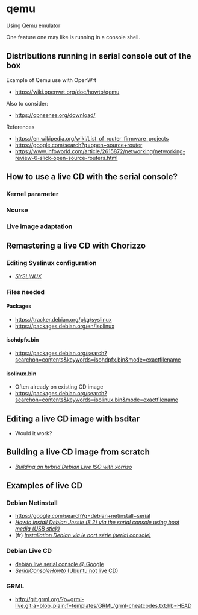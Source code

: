 # qemu
Using Qemu emulator

One feature one may like is running in a console shell.

## Distributions running in serial console out of the box

Example of Qemu use with OpenWrt
* https://wiki.openwrt.org/doc/howto/qemu

Also to consider:
* https://opnsense.org/download/

References
* https://en.wikipedia.org/wiki/List_of_router_firmware_projects
* https://google.com/search?q=open+source+router
* https://www.infoworld.com/article/2615872/networking/networking-review-6-slick-open-source-routers.html

## How to use a live CD with the serial console?

### Kernel parameter
### Ncurse
### Live image adaptation

## Remastering a live CD with Chorizzo
### Editing Syslinux configuration
* [*SYSLINUX*](http://www.syslinux.org/wiki/index.php?title=SYSLINUX)

### Files needed
#### Packages
* https://tracker.debian.org/pkg/syslinux
* https://packages.debian.org/en/isolinux
#### isohdpfx.bin
* https://packages.debian.org/search?searchon=contents&keywords=isohdpfx.bin&mode=exactfilename
#### isolinux.bin
* Often already on existing CD image
* https://packages.debian.org/search?searchon=contents&keywords=isolinux.bin&mode=exactfilename

## Editing a live CD image with bsdtar
* Would it work?

## Building a live CD image from scratch
* [*Building an hybrid Debian Live ISO with xorriso*](https://www.opengeeks.me/2015/04/build-your-hybrid-debian-distro-with-xorriso/)

## Examples of live CD
### Debian Netinstall
* https://google.com/search?q=debian+netinstall+serial
* [*Howto install Debian Jessie (8.2) via the serial console using boot media (USB stick)*](http://pcengines.info/forums/?page=post&id=51C5DE97-2D0E-40E9-BFF7-7F7FE30E18FE)
* (fr) [*Installation Debian via le port série (serial console)*](https://www.debian-fr.xyz/viewtopic.php?f=7&t=720)

### Debian Live CD
* [debian live serial console @ Google](https://google.com/search?q=debian+live+serial+console)
* [*SerialConsoleHowto* (Ubuntu not live CD)](https://help.ubuntu.com/community/SerialConsoleHowto)

### GRML
* http://git.grml.org/?p=grml-live.git;a=blob_plain;f=templates/GRML/grml-cheatcodes.txt;hb=HEAD
